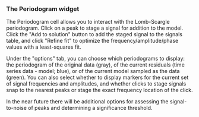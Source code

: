 ### The Periodogram widget

The Periodogram cell allows you to interact with the Lomb-Scargle periodogram. Click on a peak to stage a signal for addition to the model.  Click the "Add to solution" button to add the staged signal to the signals table, and click "Refine fit" to optimize the frequency/amplitude/phase values with a least-squares fit.


Under the "options" tab, you can choose which periodograms to display: the periodogram of the original data (gray), of the current residuals (time series data - model; blue), or of the current model sampled as the data (green). You can also select whether to display markers for the current set of signal frequencies and amplitudes, and whether clicks to stage signals snap to the nearest peaks or stage the exact frequency location of the click.


In the near future there will be additional options for assessing the signal-to-noise of peaks and determining a significance threshold.
